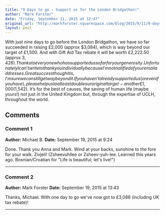 ```yaml
---
title: "9 Days to go - Support us for the London Bridgathon!"
author: "Mark Forster"
date: "Friday, September 11, 2015 at 12:47"
original_url: "http://markforster.squarespace.com/blog/2015/9/11/9-days-to-go-support-us-for-the-london-bridgathon.html"
layout: post
---
```


With just nine days to go before the London Bridgathon, we have so far succeeded in raising £2,000 (approx $3,084), which is way beyond our target of £1,500. And with Gift Aid Tax rebate it will be worth £2,222.50 (approx $3,428).Thanks to everyone who has supported us so far for your generosity. Unfortunately I can’t write to thank you individually because I’m not notified of your email addresses.Great success though it is, I’m sure we can still get way beyond it. If you haven’t already supported us (or even if you have), please help us to at least double our original target - another £1,000 ($1,542). It’s for the best of causes, the saving of human life (maybe yours!) not just in the United Kingdom but, through the expertise of UCLH, throughout the world.

## Comments

### Comment 1
**Author:** Michael B.
**Date:** September 19, 2015 at 9:24

Done. Thank you Anna and Mark. Wind at your backs, sunshine to the fore for your walk. Zivjeli! (Zsheevuhllee or Zsheev-yuh-lee. Learned this years ago. Bosnian/Croatian for "Life is beautiful; let's live!")

---

### Comment 2
**Author:** Mark Forster
**Date:** September 19, 2015 at 13:43

Thanks, Michael. With one day to go we've now got to £3,088 (including UK tax rebate)!

---
